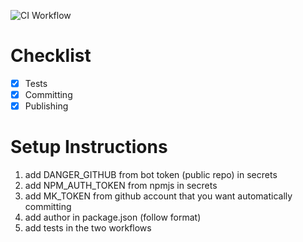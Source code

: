 ![CI Workflow](./.notes/NEW_DIAGRAM.png)

# Checklist
- [x] Tests
- [x] Committing
- [x] Publishing

# Setup Instructions
1. add DANGER_GITHUB from bot token (public repo) in secrets
2. add NPM_AUTH_TOKEN from npmjs in secrets
3. add MK_TOKEN from github account that you want automatically committing
4. add author in package.json (follow format)
4. add tests in the two workflows